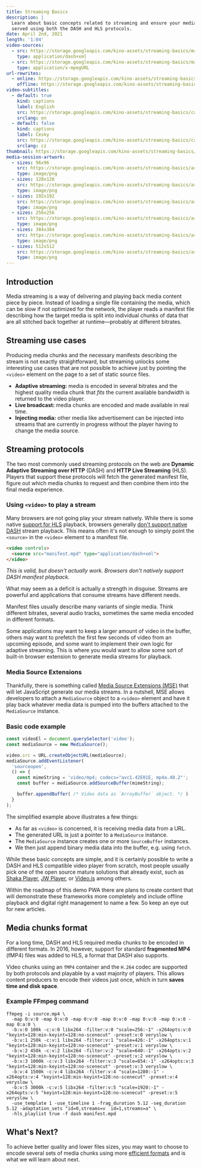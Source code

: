 ```yaml
---
title: Streaming Basics
description: |
  Learn about basic concepts related to streaming and ensure your media can be
  served using both the DASH and HLS protocols.
date: April 2nd, 2021
length: '1:04'
video-sources:
  - src: https://storage.googleapis.com/kino-assets/streaming-basics/manifest.mpd
    type: application/dash+xml
  - src: https://storage.googleapis.com/kino-assets/streaming-basics/master.m3u8
    type: application/x-mpegURL
url-rewrites:
  - online: https://storage.googleapis.com/kino-assets/streaming-basics/manifest.mpd
    offline: https://storage.googleapis.com/kino-assets/streaming-basics/manifest-offline.mpd
video-subtitles:
  - default: true
    kind: captions
    label: English
    src: https://storage.googleapis.com/kino-assets/streaming-basics/cap-en.vtt
    srclang: en
  - default: false
    kind: captions
    label: Česky
    src: https://storage.googleapis.com/kino-assets/streaming-basics/cap-cz.vtt
    srclang: cz
thumbnail: https://storage.googleapis.com/kino-assets/streaming-basics/thumbnail.png
media-session-artwork:
  - sizes: 96x96
    src: https://storage.googleapis.com/kino-assets/streaming-basics/artwork-96x96.png
    type: image/png
  - sizes: 128x128
    src: https://storage.googleapis.com/kino-assets/streaming-basics/artwork-128x128.png
    type: image/png
  - sizes: 192x192
    src: https://storage.googleapis.com/kino-assets/streaming-basics/artwork-192x192.png
    type: image/png
  - sizes: 256x256
    src: https://storage.googleapis.com/kino-assets/streaming-basics/artwork-256x256.png
    type: image/png
  - sizes: 384x384
    src: https://storage.googleapis.com/kino-assets/streaming-basics/artwork-384x384.png
    type: image/png
  - sizes: 512x512
    src: https://storage.googleapis.com/kino-assets/streaming-basics/artwork-512x512.png
    type: image/png
---
```


## Introduction

Media streaming is a way of delivering and playing back media content piece by
piece. Instead of loading a single file containing the media, which can be slow
if not optimized for the network, the player reads a manifest file describing
how the target media is split into individual chunks of data that are all
stitched back together at runtime—probably at different bitrates.

## Streaming use cases

Producing media chunks and the necessary manifests describing the stream is not
exactly straightforward, but streaming unlocks some interesting use cases that
are not possible to achieve just by pointing the `<video>` element on the page
to a set of static source files.

* **Adaptive streaming:** media is encoded in several bitrates and the highest
  quality media chunk that *fits* the current available bandwidth is returned
  to the video player.
* **Live broadcast:** media chunks are encoded and made available in real time.
* **Injecting media:** other media like advertisement can be injected into
  streams that are currently in progress without the player having to change
  the media source.

## Streaming protocols

The two most commonly used streaming protocols on the web are **Dynamic
Adaptive Streaming over HTTP** (DASH) and **HTTP Live Streaming** (HLS). Players
that support these protocols will fetch the generated manifest file, figure
out which media chunks to request and then combine them into the final media
experience.

### Using `<video>` to play a stream

Many browsers are not going play your stream natively. While there is some
native [support for HLS] playback, browsers generally [don't support native DASH]
stream playback. This means often it's not enough to simply point the `<source>`
in the `<video>` element to a manifest file.

```html
<video controls>
  <source src="manifest.mpd" type="application/dash+xml">
</video>
```

_This is valid, but doesn't actually work. Browsers don't natively support
DASH manifest playback._

What may seem as a deficit is actually a strength in disguise. Streams are
powerful and applications that consume streams have different needs.

Manifest files usually describe many variants of single media. Think different
bitrates, several audio tracks, sometimes the same media encoded in different
formats.

Some applications may want to keep a larger amount of video in the buffer,
others may want to prefetch the first few seconds of video from an upcoming
episode, and some want to implement their own logic for adaptive streaming.
This is where you would want to allow some sort of built-in browser extension
to generate media streams for playback.

### Media Source Extensions

Thankfully, there is something called [Media Source Extensions (MSE)] that
will let JavaScript generate our media streams. In a nutshell, MSE allows
developers to attach a `MediaSource` object to a `<video>` element and have
it play back whatever media data is pumped into the buffers attached to the
`MediaSource` instance.

### Basic code example

```js
const videoEl = document.querySelector('video');
const mediaSource = new MediaSource();

video.src = URL.createObjectURL(mediaSource);
mediaSource.addEventListener(
  'sourceopen',
  () => {
    const mimeString = 'video/mp4; codecs="avc1.42E01E, mp4a.40.2"';
    const buffer = mediaSource.addSourceBuffer(mimeString);

    buffer.appendBuffer( /* Video data as `ArrayBuffer` object. */ )
  }
);
```

The simplified example above illustrates a few things:

* As far as `<video>` is concerned, it is receiving media data from a URL.
* The generated URL is just a pointer to a `MediaSource` instance.
* The `MediaSource` instance creates one or more `SourceBuffer` instances.
* We then just append binary media data into the buffer, e.g. using `fetch`.

While these basic concepts are simple, and it is certainly possible to write a
DASH and HLS compatible video player from scratch, most people usually pick one
of the open source mature solutions that already exist, such as [Shaka Player],
[JW Player], or [Video.js] among others.

Within the roadmap of this demo PWA there are plans to create content that will
demonstrate these frameworks more completely and include offline playback and
digital right management to name a few. So keep an eye out for new articles.

## Media chunks format

For a long time, DASH and HLS required media chunks to be encoded in different
formats. In 2016, however, support for standard **fragmented MP4** (fMP4) files
was added to HLS, a format that DASH also supports.

Video chunks using an `fMP4` container and the `H.264` codec are supported
by both protocols and playable by a vast majority of players. This allows
content producers to encode their videos just once, which in turn **saves time
and disk space**.

### Example FFmpeg command

```
ffmpeg -i source.mp4 \
  -map 0:v:0 -map 0:v:0 -map 0:v:0 -map 0:v:0 -map 0:v:0 -map 0:v:0 -map 0:a:0 \
  -b:v:0 100k -c:v:0 libx264 -filter:v:0 "scale=256:-1" -x264opts:v:0 "keyint=128:min-keyint=128:no-scenecut" -preset:v:0 veryslow \
  -b:v:1 250k -c:v:1 libx264 -filter:v:1 "scale=426:-1" -x264opts:v:1 "keyint=128:min-keyint=128:no-scenecut" -preset:v:1 veryslow \
  -b:v:2 450k -c:v:2 libx264 -filter:v:2 "scale=640:-1" -x264opts:v:2 "keyint=128:min-keyint=128:no-scenecut" -preset:v:2 veryslow \
  -b:v:3 1000k -c:v:3 libx264 -filter:v:3 "scale=854:-1" -x264opts:v:3 "keyint=128:min-keyint=128:no-scenecut" -preset:v:3 veryslow \
  -b:v:4 1500k -c:v:4 libx264 -filter:v:4 "scale=1280:-1" -x264opts:v:4 "keyint=128:min-keyint=128:no-scenecut" -preset:v:4 veryslow \
  -b:v:5 3000k -c:v:5 libx264 -filter:v:5 "scale=1920:-1" -x264opts:v:5 "keyint=128:min-keyint=128:no-scenecut" -preset:v:5 veryslow \
  -use_template 1 -use_timeline 1 -frag_duration 5.12 -seg_duration 5.12 -adaptation_sets "id=0,streams=v  id=1,streams=a" \
  -hls_playlist true -f dash manifest.mpd
```

## What's Next?

To achieve better quality and lower files sizes, you may want to choose to
encode several sets of media chunks using more [efficient formats] and is what
we will learn about next.

[support for HLS]: https://caniuse.com/http-live-streaming
[don't support native DASH]: https://caniuse.com/mpeg-dash
[Media Source Extensions (MSE)]: https://w3c.github.io/media-source/
[Shaka Player]: https://github.com/google/shaka-player
[JW Player]: https://developer.jwplayer.com/
[Video.js]: http://videojs.com/
[efficient formats]: /efficient-formats/
